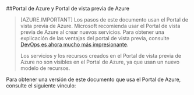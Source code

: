 ##Portal de Azure y Portal de vista previa de Azure

> [AZURE.IMPORTANT] Los pasos de este documento usan el Portal de vista previa de Azure. Microsoft recomienda usar el Portal de vista previa de Azure al crear nuevos servicios. Para obtener una explicación de las ventajas del portal de vista previa, consulte [DevOps es ahora mucho más impresionante](https://azure.microsoft.com/overview/preview-portal/).
> 
> Los servicios y los recursos creados en el Portal de vista previa de Azure no son visibles en el Portal de Azure, ya que usan un nuevo modelo de recursos.

Para obtener una versión de este documento que usa el Portal de Azure, consulte el siguiente vínculo:

<!---HONumber=AcomDC_0128_2016-->